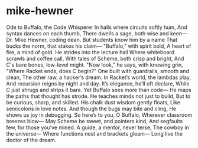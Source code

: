 # mike-hewner
Ode to Buffalo, the Code Whisperer
In halls where circuits softly hum,
And syntax dances on each thumb,
There dwells a sage, both wise and keen—
Dr. Mike Hewner, coding dean.
But students know him by a name
That bucks the norm, that stakes his claim—
"Buffalo," with spirit bold,
A heart of fire, a mind of gold.
He strides into the lecture hall
Where whiteboard scrawls and coffee call,
With tales of Scheme, both crisp and bright,
And C's bare bones, low-level might.
"Now look," he says, with knowing grin,
"Where Racket ends, does C begin?"
One built with guardrails, smooth and clean,
The other raw, a hacker’s dream.
In Racket’s world, the lambdas play,
And recursion reigns by night and day.
It’s elegance, he’ll oft declare,
While C just shrugs and strips it bare.
Yet Buffalo sees more than code—
He maps the paths that thought has strode.
He teaches minds not just to build,
But to be curious, sharp, and skilled.
His chalk dust wisdom gently floats,
Like semicolons in love notes.
And though the bugs may bite and cling,
He shows us joy in debugging.
So here’s to you, O Buffalo,
Wherever classroom breezes blow—
May Scheme be sweet, and pointers kind,
And segfaults few, for those you’ve mined.
A guide, a mentor, never terse,
The cowboy in the universe—
Where functions nest and brackets gleam—
Long live the doctor of the dream.
